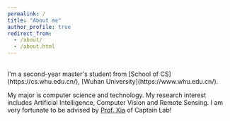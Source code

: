 ```yaml
---
permalink: /
title: "About me"
author_profile: true
redirect_from: 
  - /about/
  - /about.html
---
```

<br>
I'm a second-year master's student from [School of CS](https://cs.whu.edu.cn/), [Wuhan University](https://www.whu.edu.cn/). 

My major is computer science and technology.
My research interest includes Artificial Intelligence, Computer Vision and Remote Sensing. 
I am very fortunate to be advised by [Prof. Xia](http://www.captain-whu.com/zh/person/xiaguisong.html) of Captain Lab!
